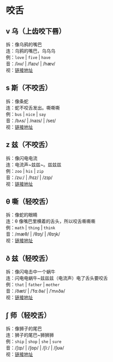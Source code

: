 # 咬舌

## v 乌（上齿咬下唇）

拆：像乌鸦的嘴巴  
连：乌鸦的嘴巴，乌乌乌  
例：`love` | `five` | `have`  
音：/lʌv/ | /faɪv/ | /hæv/  
视：[链接地址](https://appfrxl8ojj7783.xet.citv.cn/p/course/video/v_663c29cde4b0694c62c26e76?product_id=p_663c25abe4b0694ca03171dd)

## s 斯（不咬舌）

拆：像条蛇  
连：蛇不咬舌发出。嘶嘶嘶  
例：`bus` | `nice` | `say`  
音：/bʌs/ | /naɪs/ | /seɪ/  
视：[链接地址](https://appfrxl8ojj7783.xet.citv.cn/p/course/video/v_663c29cbe4b023c0667f6260?product_id=p_663c25abe4b0694ca03171dd)

## z 兹（不咬舌）

拆：像闪电电流  
连：电流声~兹兹~。兹兹兹  
例：`zoo` | `his` | `zip`  
音：/zuː/ | /hɪz/ | /zɪp/  
视：[链接地址](https://appfrxl8ojj7783.xet.citv.cn/p/course/video/v_663c29cae4b023c0667f625c?product_id=p_663c25abe4b0694ca03171dd)

## θ 嘶（轻咬舌）

拆：像蛇的眼睛  
连：θ 像嘴巴里横着的舌头，所以咬舌嘶嘶嘶  
例：`math` | `thing` | `think`  
音：/mæθ/ | /θɪŋ/ | /θɪŋk/  
视：[链接地址](https://appfrxl8ojj7783.xet.citv.cn/p/course/video/v_663c29c8e4b0694ca03174d3?product_id=p_663c25abe4b0694ca03171dd)

## ð 兹（轻咬舌）

拆：像闪电击中一个蜗牛  
连：闪电电蜗牛~兹兹兹（电流声）电了舌头要咬舌  
例：`that` | `father` | `mother`  
音：/ðæt/ | /ˈfɑːðə/ | /ˈmʌðə/  
视：[链接地址](https://appfrxl8ojj7783.xet.citv.cn/p/course/video/v_663c27d9e4b0d84dfe4a1e6a?product_id=p_663c25abe4b0694ca03171dd)

## ʃ 师（轻咬舌）

拆：像狮子的尾巴  
连：狮子的尾巴~狮狮狮  
例：`ship` | `shop` | `she` | `sure`  
音：/ʃɪp/ | /ʃɒp/ | /ʃiː/ | /ʃʊə/  
视：[链接地址](https://appfrxl8ojj7783.xet.citv.cn/p/course/video/v_663c272ae4b0d84dfe4a1dff?product_id=p_663c25abe4b0694ca03171dd)
